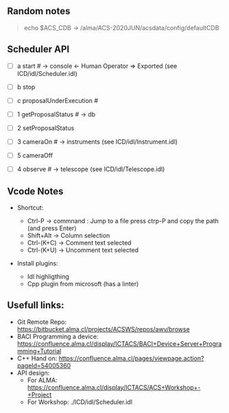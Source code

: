 ## Random notes

> echo $ACS_CDB
> -> /alma/ACS-2020JUN/acsdata/config/defaultCDB

## Scheduler API

* [ ] a start  # -> console <- Human Operator => Exported (see ICD/idl/Scheduler.idl)
* [ ] b stop
* [ ] c proposalUnderExecution  # 
* [ ] 1 getProposalStatus  # -> db
* [ ] 2 setProposalStatus
* [ ] 3 cameraOn  # -> instruments (see ICD/idl/Instrument.idl)
* [ ] 5 cameraOff 
* [ ] 4 observe  # -> telescope (see ICD/idl/Telescope.idl)



## Vcode Notes

* Shortcut:
  * Ctrl-P -> commnand : Jump to a file press ctrp-P and copy the path (and press Enter)
  * Shift+Alt -> Column selection
  * Ctrl-(K+C) -> Comment text selected
  * Ctrl-(K+U) -> Uncomment text selected
  
* Install plugins:
  * Idl highligthing
  * Cpp plugin from microsoft (has a linter)

## Usefull links:

* Git Remote Repo: https://bitbucket.alma.cl/projects/ACSWS/repos/awv/browse
* BACI Programming a device: https://confluence.alma.cl/display/ICTACS/BACI+Device+Server+Programming+Tutorial
* C++ Hand on: https://confluence.alma.cl/pages/viewpage.action?pageId=54005360
* API design:
  * For ALMA: https://confluence.alma.cl/display/ICTACS/ACS+Workshop+-+Project
  * For Workshop: ./ICD/idl/Scheduler.idl